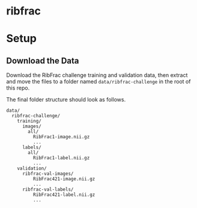 # ribfrac

# Setup

## Download the Data

Download the RibFrac challenge training and validation data, then extract and move the files to
a folder named `data/ribfrac-challenge` in the root of this repo.

The final folder structure should look as follows.

```
data/
  ribfrac-challenge/
    training/
      images/
        all/
          RibFrac1-image.nii.gz
          ...
      labels/
        all/
          RibFrac1-label.nii.gz
          ...
    validation/
      ribfrac-val-images/
          RibFrac421-image.nii.gz
          ...
      ribfrac-val-labels/
          RibFrac421-label.nii.gz
          ...
```

